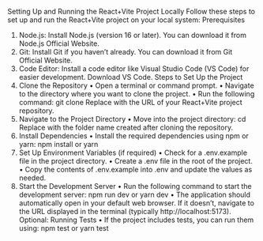 Setting Up and Running the React+Vite Project Locally
Follow these steps to set up and run the React+Vite project on your local system:
Prerequisites
1.	Node.js: Install Node.js (version 16 or later). You can download it from Node.js Official Website.
2.	Git: Install Git if you haven’t already. You can download it from Git Official Website.
3.	Code Editor: Install a code editor like Visual Studio Code (VS Code) for easier development. Download VS Code.
Steps to Set Up the Project
1. Clone the Repository
•	Open a terminal or command prompt.
•	Navigate to the directory where you want to clone the project.
•	Run the following command:
git clone <repository-url>
Replace <repository-url> with the URL of your React+Vite project repository.
2. Navigate to the Project Directory
•	Move into the project directory:
cd <project-folder-name>
Replace <project-folder-name> with the folder name created after cloning the repository.
3. Install Dependencies
•	Install the required dependencies using npm or yarn:
npm install
or
yarn
4. Set Up Environment Variables (if required)
•	Check for a .env.example file in the project directory.
•	Create a .env file in the root of the project.
•	Copy the contents of .env.example into .env and update the values as needed.
5. Start the Development Server
•	Run the following command to start the development server:
npm run dev
or
yarn dev
•	The application should automatically open in your default web browser. If it doesn’t, navigate to the URL displayed in the terminal (typically http://localhost:5173).
Optional: Running Tests
•	If the project includes tests, you can run them using:
npm test
or
yarn test
